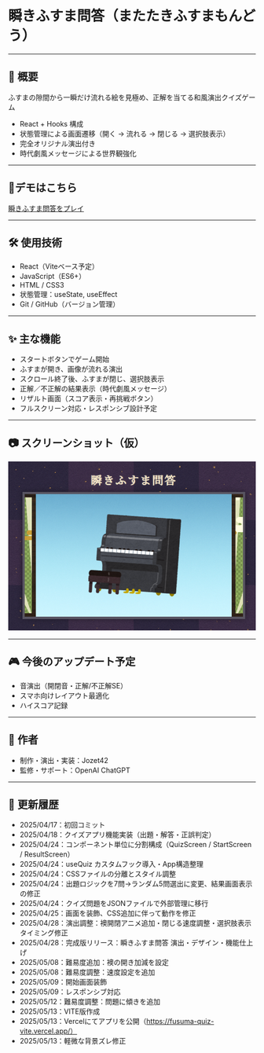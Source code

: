 # 瞬きふすま問答（またたきふすまもんどう）

---

## 🎯 概要

ふすまの隙間から一瞬だけ流れる絵を見極め、正解を当てる和風演出クイズゲーム

- React + Hooks 構成
- 状態管理による画面遷移（開く → 流れる → 閉じる → 選択肢表示）
- 完全オリジナル演出付き
- 時代劇風メッセージによる世界観強化

---

## 🔗デモはこちら

 [瞬きふすま問答をプレイ](https://fusuma-quiz-vite.vercel.app/)

---

## 🛠 使用技術

- React（Viteベース予定）
- JavaScript（ES6+）
- HTML / CSS3
- 状態管理：useState, useEffect
- Git / GitHub（バージョン管理）

---

## ✨ 主な機能

- スタートボタンでゲーム開始
- ふすまが開き、画像が流れる演出
- スクロール終了後、ふすまが閉じ、選択肢表示
- 正解／不正解の結果表示（時代劇風メッセージ）
- リザルト画面（スコア表示・再挑戦ボタン）
- フルスクリーン対応・レスポンシブ設計予定

---

## 📷 スクリーンショット（仮）

![ゲーム画面](./public/SS_Fv.png)

---

## 🎮 今後のアップデート予定

- 音演出（開閉音・正解/不正解SE）
- スマホ向けレイアウト最適化
- ハイスコア記録

---

## 🐲 作者

- 制作・演出・実装：Jozet42
- 監修・サポート：OpenAI ChatGPT

---


## 📝 更新履歴

- 2025/04/17：初回コミット
- 2025/04/18：クイズアプリ機能実装（出題・解答・正誤判定）
- 2025/04/24：コンポーネント単位に分割構成（QuizScreen / StartScreen / ResultScreen）
- 2025/04/24：useQuiz カスタムフック導入・App構造整理
- 2025/04/24：CSSファイルの分離とスタイル調整
- 2025/04/24：出題ロジックを7問→ランダム5問選出に変更、結果画面表示の修正
- 2025/04/24：クイズ問題をJSONファイルで外部管理に移行
- 2025/04/25：画面を装飾、CSS追加に伴って動作を修正
- 2025/04/28：演出調整：襖開閉アニメ追加・閉じる速度調整・選択肢表示タイミング修正
- 2025/04/28：完成版リリース：瞬きふすま問答 演出・デザイン・機能仕上げ
- 2025/05/08：難易度追加：襖の開き加減を設定
- 2025/05/08：難易度調整：速度設定を追加
- 2025/05/09：開始画面装飾
- 2025/05/09：レスポンシブ対応
- 2025/05/12：難易度調整：問題に傾きを追加
- 2025/05/13：VITE版作成
- 2025/05/13：Vercelにてアプリを公開（https://fusuma-quiz-vite.vercel.app/）
- 2025/05/13：軽微な背景ズレ修正
